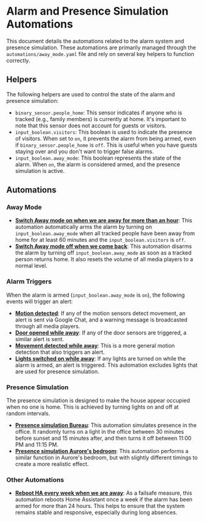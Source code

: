 # Alarm and Presence Simulation Automations

This document details the automations related to the alarm system and presence simulation. These automations are primarily managed through the `automations/away_mode.yaml` file and rely on several key helpers to function correctly.

## Helpers

The following helpers are used to control the state of the alarm and presence simulation:

*   `binary_sensor.people_home`: This sensor indicates if anyone who is tracked (e.g., family members) is currently at home. It's important to note that this sensor does not account for guests or visitors.
*   `input_boolean.visitors`: This boolean is used to indicate the presence of visitors. When set to `on`, it prevents the alarm from being armed, even if `binary_sensor.people_home` is `off`. This is useful when you have guests staying over and you don't want to trigger false alarms.
*   `input_boolean.away_mode`: This boolean represents the state of the alarm. When `on`, the alarm is considered armed, and the presence simulation is active.

## Automations

### Away Mode

*   [**Switch Away mode on when we are away for more than an hour**](away_mode.yaml#L58): This automation automatically arms the alarm by turning on `input_boolean.away_mode` when all tracked people have been away from home for at least 60 minutes and the `input_boolean.visitors` is `off`.
*   [**Switch Away mode off when we come back**](away_mode.yaml#L82): This automation disarms the alarm by turning off `input_boolean.away_mode` as soon as a tracked person returns home. It also resets the volume of all media players to a normal level.

### Alarm Triggers

When the alarm is armed (`input_boolean.away_mode` is `on`), the following events will trigger an alert:

*   [**Motion detected**](away_mode.yaml#L107): If any of the motion sensors detect movement, an alert is sent via Google Chat, and a warning message is broadcasted through all media players.
*   [**Door opened while away**](away_mode.yaml#L182): If any of the door sensors are triggered, a similar alert is sent.
*   [**Movement detected while away**](away_mode.yaml#L254): This is a more general motion detection that also triggers an alert.
*   [**Lights switched on while away**](away_mode.yaml#L305): If any lights are turned on while the alarm is armed, an alert is triggered. This automation excludes lights that are used for presence simulation.

### Presence Simulation

The presence simulation is designed to make the house appear occupied when no one is home. This is achieved by turning lights on and off at random intervals.

*   [**Presence simulation Bureau**](away_mode.yaml#L338): This automation simulates presence in the office. It randomly turns on a light in the office between 30 minutes before sunset and 15 minutes after, and then turns it off between 11:00 PM and 11:15 PM.
*   [**Presence simulation Aurore's bedroom**](away_mode.yaml#L365): This automation performs a similar function in Aurore's bedroom, but with slightly different timings to create a more realistic effect.

### Other Automations

*   [**Reboot HA every week when we are away**](away_mode.yaml#L392): As a failsafe measure, this automation reboots Home Assistant once a week if the alarm has been armed for more than 24 hours. This helps to ensure that the system remains stable and responsive, especially during long absences.
